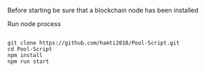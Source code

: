 Before starting be sure that a blockchain node has been installed 


Run node process
<pre><code>
git clone https://github.com/hamti2018/Pool-Script.git
cd Pool-Script
npm install
npm run start
</code></pre>